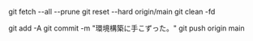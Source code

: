 git fetch --all --prune
git reset --hard origin/main
git clean -fd

git add -A
git commit -m "環境構築に手こずった。"
git push origin main